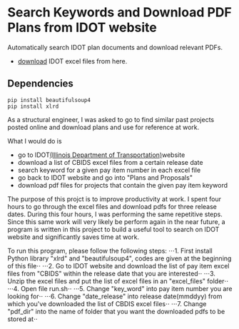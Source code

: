 # Search Keywords and Download PDF Plans from IDOT website

Automatically search IDOT plan documents and download relevant PDFs. 

- [download](http://www.idot.illinois.gov/home/resources/Archives/transportation-bulletin-archivese) IDOT excel files from here. 

## Dependencies
```
pip install beautifulsoup4
pip install xlrd
```

As a structural engineer, I was asked to go to find similar past projects posted online and download plans and use for reference at work. 

What I would do is

- go to IDOT[(Illinois Department of Transportation)](http://www.idot.illinois.gov/home/resources/Archives/transportation-bulletin-archives)website 
- download a list of CBIDS excel files from a certain release date
- search keyword for a given pay item number in each excel file
- go back to IDOT website and go into "Plans and Proposals"
- download pdf files for projects that contain the given pay item keyword

The purpose of this projct is to improve productivity at work. I spent four hours to go through the excel files and download pdfs for three release dates. During this four hours, I was performing the same repetitive steps. Since this same work will very likely be perform again in the near future, a program is written in this project to build a useful tool to search on IDOT website and significantly saves time at work.

To run this program, please follow the following steps:
⋅⋅⋅1. First install Python library "xlrd" and "beautifulsoup4", codes are given at the beginning of this file⋅⋅
⋅⋅⋅2. Go to IDOT website and download the list of pay item excel files from "CBIDS" within the release date that you are interested⋅⋅
⋅⋅⋅3. Unzip the excel files and put the list of excel files in an "excel_files" folder⋅⋅
⋅⋅⋅4. Open file run.sh⋅⋅
⋅⋅⋅5. Change "key_word" into pay item number you are looking for⋅⋅
⋅⋅⋅6. Change "date_release" into release date(mmddyy) from which you've downloaded the list of CBDIS excel files⋅⋅
⋅⋅⋅7. Change "pdf_dir" into the name of folder that you want the downloaded pdfs to be stored at⋅⋅




